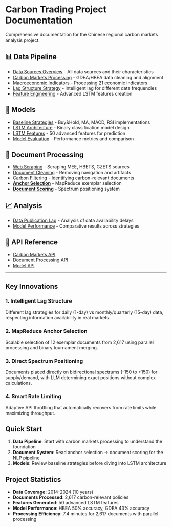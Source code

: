 # Carbon Trading Project Documentation

Comprehensive documentation for the Chinese regional carbon markets analysis project.

## 📊 Data Pipeline
- [Data Sources Overview](01_data_pipeline/01_data_sources.md) - All data sources and their characteristics
- [Carbon Markets Processing](01_data_pipeline/02_carbon_markets.md) - GDEA/HBEA data cleaning and alignment
- [Macroeconomic Indicators](01_data_pipeline/03_macroeconomic.md) - Processing 21 economic indicators
- [Lag Structure Strategy](01_data_pipeline/04_lag_structure.md) - Intelligent lag for different data frequencies
- [Feature Engineering](01_data_pipeline/05_feature_engineering.md) - Advanced LSTM features creation

## 🤖 Models
- [Baseline Strategies](02_models/01_baseline_strategies.md) - Buy&Hold, MA, MACD, RSI implementations
- [LSTM Architecture](02_models/02_lstm_architecture.md) - Binary classification model design
- [LSTM Features](02_models/03_lstm_features.md) - 50 advanced features for prediction
- [Model Evaluation](02_models/04_model_evaluation.md) - Performance metrics and comparison

## 📄 Document Processing
- [Web Scraping](03_document_processing/01_web_scraping.md) - Scraping MEE, HBETS, GZETS sources
- [Document Cleaning](03_document_processing/02_document_cleaning.md) - Removing navigation and artifacts
- [Carbon Filtering](03_document_processing/03_carbon_filtering.md) - Identifying carbon-relevant documents
- **[Anchor Selection](03_document_processing/04_anchor_selection.md)** - MapReduce exemplar selection
- **[Document Scoring](03_document_processing/05_document_scoring.md)** - Spectrum positioning system

## 📈 Analysis
- [Data Publication Lag](04_analysis/01_data_lag_analysis.md) - Analysis of data availability delays
- [Model Performance](04_analysis/02_model_performance.md) - Comparative results across strategies

## 🔧 API Reference
- [Carbon Markets API](05_api_reference/carbon_markets_api.md)
- [Document Processing API](05_api_reference/document_processing_api.md)
- [Model API](05_api_reference/model_api.md)

---

## Key Innovations

### 1. Intelligent Lag Structure
Different lag strategies for daily (1-day) vs monthly/quarterly (15-day) data, respecting information availability in real markets.

### 2. MapReduce Anchor Selection
Scalable selection of 12 exemplar documents from 2,617 using parallel processing and binary tournament merging.

### 3. Direct Spectrum Positioning
Documents placed directly on bidirectional spectrums (-150 to +150) for supply/demand, with LLM determining exact positions without complex calculations.

### 4. Smart Rate Limiting
Adaptive API throttling that automatically recovers from rate limits while maximizing throughput.

## Quick Start

1. **Data Pipeline**: Start with carbon markets processing to understand the foundation
2. **Document System**: Read anchor selection → document scoring for the NLP pipeline
3. **Models**: Review baseline strategies before diving into LSTM architecture

## Project Statistics

- **Data Coverage**: 2014-2024 (10 years)
- **Documents Processed**: 2,617 carbon-relevant policies
- **Features Generated**: 50 advanced LSTM features
- **Model Performance**: HBEA 50% accuracy, GDEA 43% accuracy
- **Processing Efficiency**: 7.4 minutes for 2,617 documents with parallel processing